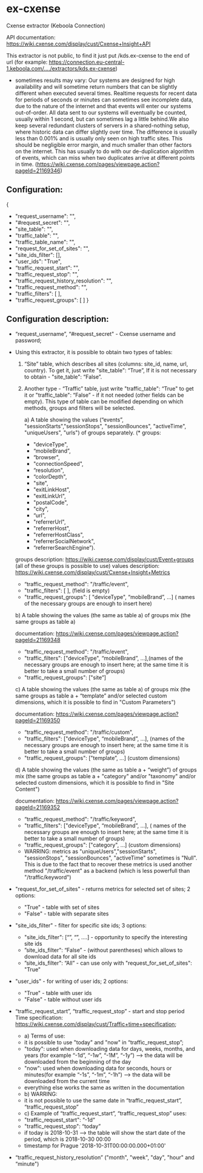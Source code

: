 # ex-cxense
Cxense extractor (Keboola Connection)

API documentation: https://wiki.cxense.com/display/cust/Cxense+Insight+API

This extractor is not public, to find it just put /kds.ex-cxense to the end of url (for example: https://connection.eu-central-1.keboola.com/..../extractors/kds.ex-cxense)

* sometimes results may vary:
Our systems are designed for high availability and will sometime return numbers that can be slightly different when executed several times. Realtime requests for recent data for periods of seconds or minutes can sometimes see incomplete data, due to the nature of the internet and that events will enter our systems out-of-order. All data sent to our systems will eventually be counted, usually within 1 second, but can sometimes lag a little behind.We also keep several redundant clusters of servers in a shared-nothing setup, where historic data can differ slightly over time. The difference is usually less than 0.001% and is usually only seen on high traffic sites. This should be negligible error margin, and much smaller than other factors on the internet. This has usually to do with our de-duplication algorithm of events, which can miss when two duplicates arrive at different points in time. (https://wiki.cxense.com/pages/viewpage.action?pageId=21169346)

## Configuration:
{
- "request_username": "", 
- "#request_secret": "",
- "site_table": "",
- "traffic_table": "",
- "traffic_table_name": "",
- "request_for_set_of_sites": "",
- "site_ids_filter": [],
- "user_ids": "True",
- “traffic_request_start": "",
- “traffic_request_stop”: "",
- "traffic_request_history_resolution": "",
- "traffic_request_method": "",
- "traffic_filters": [ ],
- "traffic_request_groups": [ ]
}

## Configuration description:
* “request_username”, “#request_secret" - Cxense username and password;

* Using this extractor, it is possible to obtain two types of tables:
  1. “Site” table, which describes all sites (columns: site_id, name, url, country). To get it, just write "site_table": “True”, If it is not necessary to obtain - "site_table": “False”.

  2. Another type - “Traffic” table, just write "traffic_table": “True" to get it or "traffic_table": “False” - if it not needed (other fields can be empty). This type of table can be modified depending on which methods, groups and filters will be selected.

	  a) A table showing the values (“events”, "sessionStarts","sessionStops", "sessionBounces", "activeTime", 	"uniqueUsers", "urls") of groups separately. 
	  (* groups: 
	   * "deviceType", 
	   * “mobileBrand”, 
	   * “browser", 
	   * "connectionSpeed", 
	   * “resolution", 
	   * “colorDepth", 
	   * "site",  			
	   * "exitLinkHost", 
	   * "exitLinkUrl", 
	   * "postalCode", 
	   * "city", 
	   * “url", 
	   * "referrerUrl", 
	   * "referrerHost", 
	   * "referrerHostClass", 	
	   * "referrerSocialNetwork", 
	   * “referrerSearchEngine”). 

	groups description: https://wiki.cxense.com/display/cust/Event+groups (all of these groups is possible to use)
	values description: https://wiki.cxense.com/display/cust/Cxense+Insight+Metrics

 	- “traffic_request_method": "/traffic/event",
 	- "traffic_filters": [ ],   (field is empty)
 	- "traffic_request_groups": [ "deviceType", “mobileBrand”, ...]     ( names of the necessary groups are enough to 			insert here)


	 b) A table showing the values (the same as table a) of groups mix (the same groups as table a)

	 documentation: https://wiki.cxense.com/pages/viewpage.action?pageId=21169348 
	 - “traffic_request_method": "/traffic/event",
  	 - "traffic_filters": ["deviceType", “mobileBrand”, ...],(names of the necessary groups are enough to insert here; at the same time it is better to take a small number of groups)
	 - "traffic_request_groups": ["site”] 


	 c) A table showing the values (the same as table a) of groups mix (the same groups as table a + “template” and/or selected custom dimensions, which it is possible to find in "Custom Parameters") 
	
	 documentation: https://wiki.cxense.com/pages/viewpage.action?pageId=21169350

	 - “traffic_request_method": "/traffic/custom",
  	 - "traffic_filters": ["deviceType", “mobileBrand”, ...],   (names of the necessary groups are enough to insert here; at 		the same time it is better to take a small number of groups)
  	 - "traffic_request_groups": ["template”, ...]  (custom dimensions)


	 d) A table showing the values (the same as table a + “weight”) of groups mix (the same groups as table a + 	"category" and/or "taxonomy" and/or selected custom dimensions, which it is possible to find in "Site Content") 

	 documentation: https://wiki.cxense.com/pages/viewpage.action?pageId=21169352

	 - “traffic_request_method": "/traffic/keyword",
  	 - "traffic_filters": ["deviceType", “mobileBrand”, ...],    ( names of the necessary groups are enough to insert here; at 		the same time it is better to take a small number of groups)
  	 - "traffic_request_groups": ["category", ...] (custom dimensions)
	 - WARRING: metrics as "uniqueUsers","sessionStarts", "sessionStops", "sessionBounces", "activeTime" sometimes is "Null". Тhis is due to the fact that to recover these metrics is used another method "/traffic/event" as a backend (which is less powerfull than "/traffic/keyword")

* "request_for_set_of_sites" - returns metrics for selected set of sites;
	2 options:
	+ "True" - table with set of sites
	+ "False" - table with separate sites 
	 
* "site_ids_filter" - filter for specific sitе ids;
	3 options:
	+ "site_ids_filter": [“”, “”, ….] - opportunity to specify the interesting site ids
	+ ”site_ids_filter": “False” - (without parentheses) which allows to download data for all site ids
	+ ”site_ids_filter": “All” - can use only with "request_for_set_of_sites": "True"
	
* "user_ids" - for writing of user ids;
	2 options:
	+ "True" - table with user ids
	+ "False" - table without user ids

* “traffic_request_start”, “traffic_request_stop” - start and stop period
Time specification: https://wiki.cxense.com/display/cust/Traffic+time+specification; 
	+ a) Terms of use:
	+ it is possible to use "today" and "now" in “traffic_request_stop”;
	+ "today": used when downloading data for days, weeks, months, and years (for example “-1d”, “-1w”, “-1M”, “-1y”) --> the data will be downloaded from the beginning of the day
	+ "now": used when downloading data for seconds, hours or minutes(for example “-1s”, “-1m”, “-1h”) --> the data will be downloaded from the current time
	+ everything else works the same as written in the documentation	
	+ b) WARRING:
	+ it is not possible to use the same date in “traffic_request_start”, “traffic_request_stop”
	+ c) Example of “traffic_request_start”, “traffic_request_stop” uses:
	+ "traffic_request_start": “-1d“
	+ "traffic_request_stop": “today”
	+ if today is 2018-10-31 --> the table will show the start date of the period, which is 2018-10-30 00:00
	+ timestamp for Prague '2018-10-31T00:00:00.000+01:00'

* “traffic_request_history_resolution” ("month", "week", "day", "hour" and “minute")
